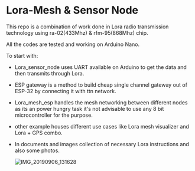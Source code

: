 # Lora-Mesh & Sensor Node

This repo is a combination of work done in Lora radio transmission technology using ra-02(433Mhz) & rfm-95(868Mhz) chip.

All the codes are tested and working on Arduino Nano.

To start with:

* Lora_sensor_node uses UART available on Arduino to get the data and then transmits through Lora.

* ESP gateway is a method to build cheap single channel gateway out of ESP-32 by connecting it with ttn network.

* Lora_mesh_esp handles the mesh networking between different nodes as its an power hungry task it's not advisable to use any 8 bit microcontroller for the purpose.

* other example houses different use cases like Lora mesh visualizer and Lora + GPS combo.

* In documents and images collection of necessary Lora instructions and also some photos.

  ![IMG_20190906_131628](C:\Users\Bhaskar\Downloads\IMG_20190906_131628.jpg)


